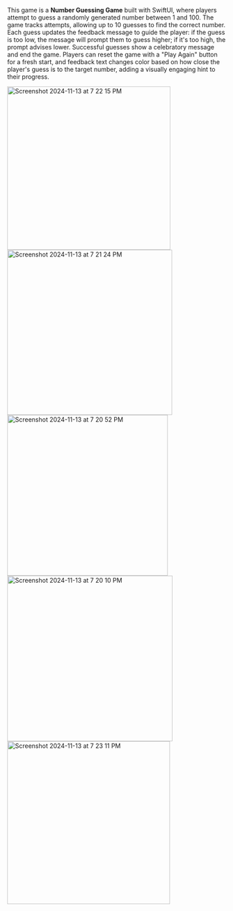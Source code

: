
This game is a **Number Guessing Game** built with SwiftUI, where players attempt to guess a randomly generated number between 1 and 100. The game tracks attempts, allowing up to 10 guesses to find the correct number. Each guess updates the feedback message to guide the player: if the guess is too low, the message will prompt them to guess higher; if it's too high, the prompt advises lower. Successful guesses show a celebratory message and end the game. Players can reset the game with a "Play Again" button for a fresh start, and feedback text changes color based on how close the player's guess is to the target number, adding a visually engaging hint to their progress.

<img width="375" alt="Screenshot 2024-11-13 at 7 22 15 PM" src="https://github.com/user-attachments/assets/55ecabb8-f7b1-4fa0-ba92-9fcd4316a57a">
<img width="379" alt="Screenshot 2024-11-13 at 7 21 24 PM" src="https://github.com/user-attachments/assets/33f6b833-6067-45ba-bd56-c4551e756262">
<img width="369" alt="Screenshot 2024-11-13 at 7 20 52 PM" src="https://github.com/user-attachments/assets/c940a18a-a8b1-44e2-b8ed-bf6b30465c6f">
<img width="380" alt="Screenshot 2024-11-13 at 7 20 10 PM" src="https://github.com/user-attachments/assets/1637b6c5-5f2b-4c44-bc51-9c3d4875365d">
<img width="374" alt="Screenshot 2024-11-13 at 7 23 11 PM" src="https://github.com/user-attachments/assets/71d80241-9f21-4d70-a94c-b9f7f090e307">

